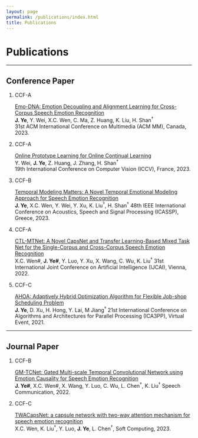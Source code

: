 ```yaml
---
layout: page
permalink: /publications/index.html
title: Publications
---
```


# Publications

---

## Conference Paper


<ol class="custom-numbered">

<li>
<div class="pub-box">
<div class="ccf-block"><div class="ccf"> CCF-A </div></div>
<div class="pub-box-text" markdown="1"> 

[Emo-DNA: Emotion Decoupling and Alignment Learning for Cross-Corpus Speech Emotion Recognition](https://arxiv.org/pdf/2211.08233.pdf)  
**J. Ye**, Y. Wei, X.C. Wen, C. Ma, Z. Huang, K. Liu, H. Shan<sup>†</sup><br>
31st ACM International Conference on Multimedia (ACM MM), Canada, 2023.

</div>
</div>
</li>

<li>
<div class="pub-box">
<div class="ccf-block"><div class="ccf"> CCF-A </div></div>
<div class="pub-box-text" markdown="1"> 

[Online Prototype Learning for Online Continual Learning](https://arxiv.org/pdf/2308.00301.pdf)  
Y. Wei, **J. Ye**, Z. Huang, J. Zhang, H. Shan<sup>†</sup><br>
19th International Conference on Computer Vision (ICCV), France, 2023.

</div>
</div>
</li>

<li>
<div class="pub-box">
<div class="ccf-block"><div class="ccf"> CCF-B </div></div>
<div class="pub-box-text" markdown="1"> 

[Temporal Modeling Matters: A Novel Temporal Emotional Modeling Approach for Speech Emotion Recognition](https://arxiv.org/pdf/2211.08233.pdf)  
**J. Ye**, X.C. Wen, Y. Wei, Y. Xu, K. Liu<sup>†</sup>, H. Shan<sup>†</sup>
48th IEEE International Conference on Acoustics, Speech and Signal Processing (ICASSP), Greece, 2023.

</div>
</div>
</li>

<li>
<div class="pub-box">
<div class="ccf-block"><div class="ccf"> CCF-A </div></div>
<div class="pub-box-text" markdown="1"> 

[CTL-MTNet: A Novel CapsNet and Transfer Learning-Based Mixed Task Net for the Single-Corpus and Cross-Corpus Speech Emotion Recognition](https://www.ijcai.org/proceedings/2022/0320.pdf)  
X.C. Wen#, **J. Ye#**, Y. Luo, Y. Xu, X. Wang, C. Wu, K. Liu<sup>†</sup>
31st International Joint Conference on Artificial Intelligence (IJCAI), Vienna, 2022.

</div>
</div>
</li>

<li>
<div class="pub-box">
<div class="ccf-block"><div class="ccf"> CCF-C </div></div>
<div class="pub-box-text" markdown="1"> 

[AHOA: Adaptively Hybrid Optimization Algorithm for Flexible Job-shop Scheduling Problem](https://link.springer.com/chapter/10.1007/978-3-030-95384-3_18)  
**J. Ye**, D. Xu, H. Hong, Y. Lai, M Jiang<sup>†</sup>
21st International Conference on Algorithms and Architectures for Parallel Processing (ICA3PP), Virtual Event, 2021.

</div>
</div>
</li>

</ol>

---

## Journal Paper

<ol class="custom-numbered">

<li>
<div class="pub-box">
<div class="ccf-block"><div class="ccf"> CCF-B </div></div>
<div class="pub-box-text" markdown="1"> 

[GM-TCNet: Gated Multi-scale Temporal Convolutional Network using Emotion Causality for Speech Emotion Recognition](https://arxiv.org/pdf/2210.15834.pdf)  
**J. Ye#**, X.C. Wen#, X. Wang, Y. Luo, C. Wu, L. Chen<sup>†</sup>, K. Liu<sup>†</sup>
Speech Communication, 2022.

</div>
</div>
</li>

<li>
<div class="pub-box">
<div class="ccf-block"><div class="ccf"> CCF-C </div></div>
<div class="pub-box-text" markdown="1"> 

[TWACapsNet: a capsule network with two-way attention mechanism for speech emotion recognition](https://link.springer.com/article/10.1007/s00500-023-08957-5)  
X.C. Wen, K. Liu<sup>†</sup>, Y. Luo, **J. Ye**, L. Chen<sup>†</sup>, 
Soft Computing, 2023.

</div>
</div>
</li>



</ol>